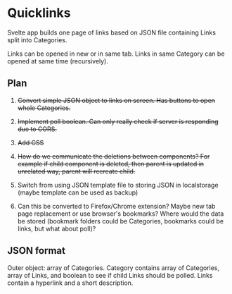 # Quicklinks

Svelte app builds one page of links based on JSON file containing Links split into Categories.

Links can be opened in new or in same tab.  Links in same Category can be opened at same time (recursively).

## Plan

1. ~~Convert simple JSON object to links on screen.  Has buttons to open whole Categories.~~

1. ~~Implement poll boolean.  Can only really check if server is responding due to CORS.~~

1. ~~Add CSS~~

1. ~~How do we communicate the deletions between components?  For example if child component is deleted, then parent is updated in unrelated way, parent will recreate child.~~

1. Switch from using JSON template file to storing JSON in localstorage (maybe template can be used as backup)

1. Can this be converted to Firefox/Chrome extension?  Maybe new tab page replacement or use browser's bookmarks?  Where would the data be stored (bookmark folders could be Categories, bookmarks could be links, but what about poll)?

## JSON format

Outer object: array of Categories.
Category contains array of Categories, array of Links, and boolean to see if child Links should be polled.
Links contain a hyperlink and a short description.
